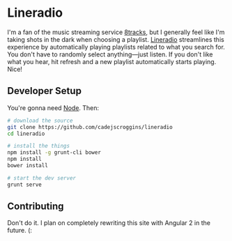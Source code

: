 # Lineradio

I'm a fan of the music streaming service [8tracks](https://8tracks.com/), but I generally feel like I'm taking shots in the dark when choosing a playlist. [Lineradio](https://linerad.io/) streamlines this experience by automatically playing playlists related to what you search for. You don't have to randomly select anything—just listen. If you don't like what you hear, hit refresh and a new playlist automatically starts playing. Nice!

## Developer Setup

You're gonna need [Node](https://nodejs.org/en/). Then:

```bash
# download the source
git clone https://github.com/cadejscroggins/lineradio
cd lineradio

# install the things
npm install -g grunt-cli bower
npm install
bower install

# start the dev server
grunt serve
```

## Contributing

Don't do it. I plan on completely rewriting this site with Angular 2 in the future. (:
